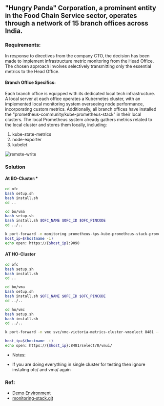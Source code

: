 ## "Hungry Panda" Corporation, a prominent entity in the Food Chain Service sector, operates through a network of 15 branch offices across India.

### Requirements:

In response to directives from the company CTO, the decision has been made to implement infrastructure metric monitoring from the Head Office. The chosen approach involves selectively transmitting only the essential metrics to the Head Office.

#### Branch Office Specifics:

Each branch office is equipped with its dedicated local tech infrastructure.
A local server at each office operates a Kubernetes cluster, with an implemented local monitoring system overseeing node performance, incorporating custom metrics.
Additionally, all branch offices have installed the "prometheus-community/kube-prometheus-stack" in their local clusters. The local Prometheus system already gathers metrics related to the local cluster and stores them locally, including:

1. kube-state-metrics
2. node-exporter
3. kubelet

![remote-write](https://github.com/naren4b/monitoring-stack/assets/3488520/cac0fa48-c907-476d-b0f3-7d314e516db9)

### Solution

#### At BO-Cluster:\*

```bash
cd ofc
bash setup.sh
bash install.sh
cd ..

cd bo/vma
bash setup.sh
bash install.sh $OFC_NAME $OFC_ID $OFC_PINCODE
cd ../..

k port-forward -n monitoring prometheus-kps-kube-prometheus-stack-prometheus-0 9090 --address 0.0.0.0 &>/dev/null &
host_ip=$(hostname -i)
echo open: https://{$host_ip}:9090

```

#### AT HO-Cluster

```bash
cd ofc
bash setup.sh
bash install.sh
cd ..

cd bo/vma
bash setup.sh
bash install.sh $OFC_NAME $OFC_ID $OFC_PINCODE
cd ../..

cd ho/vmc
bash setup.sh
bash install.sh
cd ../..

k port-forward -n vmc svc/vmc-victoria-metrics-cluster-vmselect 8481 --address 0.0.0.0 &>/dev/null &

host_ip=$(hostname -i)
echo open: https://{$host_ip}:8481/select/0/vmui/

```

- Notes:

* If you are doing everything in single cluster for testing then ignore instaling ofc/ and vma/ again

### Ref:

- [Demo Environment](https://killercoda.com/killer-shell-cks/scenario/container-namespaces-docker)
- [monitoring-stack.git](https://github.com/naren4b/monitoring-stack/tree/main/ho-bo-monitoring)
